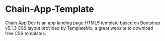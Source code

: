 # Chain-App-Template
Chain App Dev is an app landing page HTML5 template based on Bootstrap v5.1.3 CSS layout provided by TemplateMo, a great website to download free CSS templates.
